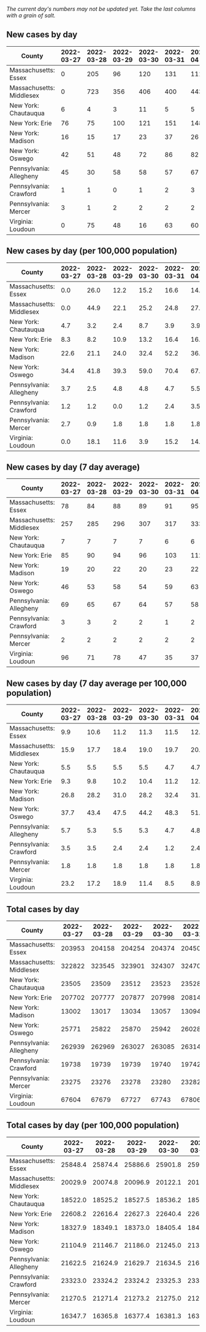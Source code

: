 _The current day's numbers may not be updated yet. Take the last columns with a grain of salt._
## New cases by day

| County | 2022-03-27 | 2022-03-28 | 2022-03-29 | 2022-03-30 | 2022-03-31 | 2022-04-01 | 2022-04-02 |
| --- | --- | --- | --- | --- | --- | --- | --- |
| Massachusetts: Essex | 0 | 205 | 96 | 120 | 131 | 111 |  |
| Massachusetts: Middlesex | 0 | 723 | 356 | 406 | 400 | 443 |  |
| New York: Chautauqua | 6 | 4 | 3 | 11 | 5 | 5 | 7 |
| New York: Erie | 76 | 75 | 100 | 121 | 151 | 148 | 182 |
| New York: Madison | 16 | 15 | 17 | 23 | 37 | 26 | 22 |
| New York: Oswego | 42 | 51 | 48 | 72 | 86 | 82 | 68 |
| Pennsylvania: Allegheny | 45 | 30 | 58 | 58 | 57 | 67 | 91 |
| Pennsylvania: Crawford | 1 | 1 | 0 | 1 | 2 | 3 | 5 |
| Pennsylvania: Mercer | 3 | 1 | 2 | 2 | 2 | 2 | 7 |
| Virginia: Loudoun | 0 | 75 | 48 | 16 | 63 | 60 |  |

## New cases by day (per 100,000 population)

| County | 2022-03-27 | 2022-03-28 | 2022-03-29 | 2022-03-30 | 2022-03-31 | 2022-04-01 | 2022-04-02 |
| --- | --- | --- | --- | --- | --- | --- | --- |
| Massachusetts: Essex | 0.0 | 26.0 | 12.2 | 15.2 | 16.6 | 14.1 |  |
| Massachusetts: Middlesex | 0.0 | 44.9 | 22.1 | 25.2 | 24.8 | 27.5 |  |
| New York: Chautauqua | 4.7 | 3.2 | 2.4 | 8.7 | 3.9 | 3.9 | 5.5 |
| New York: Erie | 8.3 | 8.2 | 10.9 | 13.2 | 16.4 | 16.1 | 19.8 |
| New York: Madison | 22.6 | 21.1 | 24.0 | 32.4 | 52.2 | 36.7 | 31.0 |
| New York: Oswego | 34.4 | 41.8 | 39.3 | 59.0 | 70.4 | 67.2 | 55.7 |
| Pennsylvania: Allegheny | 3.7 | 2.5 | 4.8 | 4.8 | 4.7 | 5.5 | 7.5 |
| Pennsylvania: Crawford | 1.2 | 1.2 | 0.0 | 1.2 | 2.4 | 3.5 | 5.9 |
| Pennsylvania: Mercer | 2.7 | 0.9 | 1.8 | 1.8 | 1.8 | 1.8 | 6.4 |
| Virginia: Loudoun | 0.0 | 18.1 | 11.6 | 3.9 | 15.2 | 14.5 |  |

## New cases by day (7 day average)

| County | 2022-03-27 | 2022-03-28 | 2022-03-29 | 2022-03-30 | 2022-03-31 | 2022-04-01 | 2022-04-02 |
| --- | --- | --- | --- | --- | --- | --- | --- |
| Massachusetts: Essex | 78 | 84 | 88 | 89 | 91 | 95 |  |
| Massachusetts: Middlesex | 257 | 285 | 296 | 307 | 317 | 333 |  |
| New York: Chautauqua | 7 | 7 | 7 | 7 | 6 | 6 | 6 |
| New York: Erie | 85 | 90 | 94 | 96 | 103 | 112 | 122 |
| New York: Madison | 19 | 20 | 22 | 20 | 23 | 22 | 22 |
| New York: Oswego | 46 | 53 | 58 | 54 | 59 | 63 | 64 |
| Pennsylvania: Allegheny | 69 | 65 | 67 | 64 | 57 | 58 | 58 |
| Pennsylvania: Crawford | 3 | 3 | 2 | 2 | 1 | 2 | 2 |
| Pennsylvania: Mercer | 2 | 2 | 2 | 2 | 2 | 2 | 3 |
| Virginia: Loudoun | 96 | 71 | 78 | 47 | 35 | 37 |  |

## New cases by day (7 day average per 100,000 population)

| County | 2022-03-27 | 2022-03-28 | 2022-03-29 | 2022-03-30 | 2022-03-31 | 2022-04-01 | 2022-04-02 |
| --- | --- | --- | --- | --- | --- | --- | --- |
| Massachusetts: Essex | 9.9 | 10.6 | 11.2 | 11.3 | 11.5 | 12.0 |  |
| Massachusetts: Middlesex | 15.9 | 17.7 | 18.4 | 19.0 | 19.7 | 20.7 |  |
| New York: Chautauqua | 5.5 | 5.5 | 5.5 | 5.5 | 4.7 | 4.7 | 4.7 |
| New York: Erie | 9.3 | 9.8 | 10.2 | 10.4 | 11.2 | 12.2 | 13.3 |
| New York: Madison | 26.8 | 28.2 | 31.0 | 28.2 | 32.4 | 31.0 | 31.0 |
| New York: Oswego | 37.7 | 43.4 | 47.5 | 44.2 | 48.3 | 51.6 | 52.4 |
| Pennsylvania: Allegheny | 5.7 | 5.3 | 5.5 | 5.3 | 4.7 | 4.8 | 4.8 |
| Pennsylvania: Crawford | 3.5 | 3.5 | 2.4 | 2.4 | 1.2 | 2.4 | 2.4 |
| Pennsylvania: Mercer | 1.8 | 1.8 | 1.8 | 1.8 | 1.8 | 1.8 | 2.7 |
| Virginia: Loudoun | 23.2 | 17.2 | 18.9 | 11.4 | 8.5 | 8.9 |  |

## Total cases by day

| County | 2022-03-27 | 2022-03-28 | 2022-03-29 | 2022-03-30 | 2022-03-31 | 2022-04-01 | 2022-04-02 |
| --- | --- | --- | --- | --- | --- | --- | --- |
| Massachusetts: Essex | 203953 | 204158 | 204254 | 204374 | 204505 | 204616 |  |
| Massachusetts: Middlesex | 322822 | 323545 | 323901 | 324307 | 324707 | 325150 |  |
| New York: Chautauqua | 23505 | 23509 | 23512 | 23523 | 23528 | 23533 | 23540 |
| New York: Erie | 207702 | 207777 | 207877 | 207998 | 208149 | 208297 | 208479 |
| New York: Madison | 13002 | 13017 | 13034 | 13057 | 13094 | 13120 | 13142 |
| New York: Oswego | 25771 | 25822 | 25870 | 25942 | 26028 | 26110 | 26178 |
| Pennsylvania: Allegheny | 262939 | 262969 | 263027 | 263085 | 263142 | 263209 | 263300 |
| Pennsylvania: Crawford | 19738 | 19739 | 19739 | 19740 | 19742 | 19745 | 19750 |
| Pennsylvania: Mercer | 23275 | 23276 | 23278 | 23280 | 23282 | 23284 | 23291 |
| Virginia: Loudoun | 67604 | 67679 | 67727 | 67743 | 67806 | 67866 |  |

## Total cases by day (per 100,000 population)

| County | 2022-03-27 | 2022-03-28 | 2022-03-29 | 2022-03-30 | 2022-03-31 | 2022-04-01 | 2022-04-02 |
| --- | --- | --- | --- | --- | --- | --- | --- |
| Massachusetts: Essex | 25848.4 | 25874.4 | 25886.6 | 25901.8 | 25918.4 | 25932.5 |  |
| Massachusetts: Middlesex | 20029.9 | 20074.8 | 20096.9 | 20122.1 | 20146.9 | 20174.4 |  |
| New York: Chautauqua | 18522.0 | 18525.2 | 18527.5 | 18536.2 | 18540.1 | 18544.1 | 18549.6 |
| New York: Erie | 22608.2 | 22616.4 | 22627.3 | 22640.4 | 22656.9 | 22673.0 | 22692.8 |
| New York: Madison | 18327.9 | 18349.1 | 18373.0 | 18405.4 | 18457.6 | 18494.2 | 18525.3 |
| New York: Oswego | 21104.9 | 21146.7 | 21186.0 | 21245.0 | 21315.4 | 21382.5 | 21438.2 |
| Pennsylvania: Allegheny | 21622.5 | 21624.9 | 21629.7 | 21634.5 | 21639.2 | 21644.7 | 21652.2 |
| Pennsylvania: Crawford | 23323.0 | 23324.2 | 23324.2 | 23325.3 | 23327.7 | 23331.2 | 23337.2 |
| Pennsylvania: Mercer | 21270.5 | 21271.4 | 21273.2 | 21275.0 | 21276.9 | 21278.7 | 21285.1 |
| Virginia: Loudoun | 16347.7 | 16365.8 | 16377.4 | 16381.3 | 16396.5 | 16411.0 |  |
